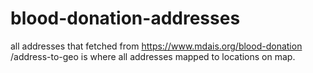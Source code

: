 # blood-donation-addresses
all addresses that fetched from https://www.mdais.org/blood-donation \
/address-to-geo is where all addresses mapped to locations on map.
